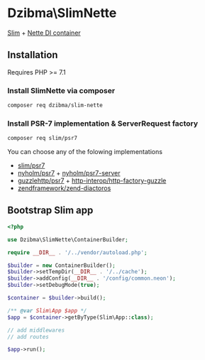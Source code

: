 # Dzibma\SlimNette

[Slim](https://github.com/slimphp/Slim) + [Nette DI container](https://github.com/nette/di)

## Installation
Requires PHP >= 7.1

### Install SlimNette via composer
```bash
composer req dzibma/slim-nette
```

### Install PSR-7 implementation & ServerRequest factory
```bash
composer req slim/psr7
```
You can choose any of the folowing implementations
* [slim/psr7](https://github.com/slimphp/Slim-Psr7)
* [nyholm/psr7](https://github.com/Nyholm/psr7) + [nyholm/psr7-server](https://github.com/Nyholm/psr7-server)
* [guzzlehttp/psr7](https://github.com/guzzle/psr7) + [http-interop/http-factory-guzzle](https://github.com/http-interop/http-factory-guzzle)
* [zendframework/zend-diactoros](https://github.com/zendframework/zend-diactoros)

## Bootstrap Slim app
```php
<?php

use Dzibma\SlimNette\ContainerBuilder;

require __DIR__ . '/../vendor/autoload.php';

$builder = new ContainerBuilder();
$builder->setTempDir(__DIR__ . '/../cache');
$builder->addConfig(__DIR__ . '/config/common.neon');
$builder->setDebugMode(true);

$container = $builder->build();

/** @var Slim\App $app */
$app = $container->getByType(Slim\App::class);

// add middlewares
// add routes

$app->run();
```

